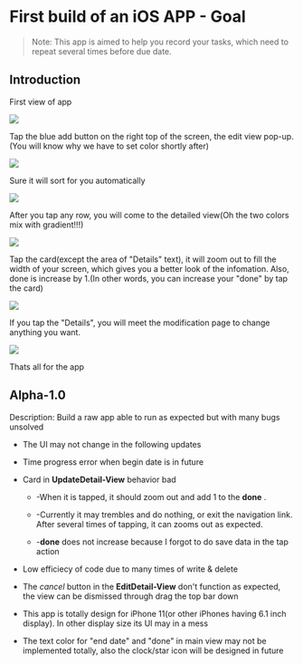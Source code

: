 # First build of an iOS APP - Goal

> Note: This app is aimed to help you record your tasks, which need to repeat several times before due date.

## Introduction

First view of app

![](https://github.com/Zhouyuankun/GoalApp/blob/main/res/res-1.png?raw=true)

Tap the blue add button on the right top of the screen, the edit view pop-up.(You will know why we have to set color shortly after)



![](https://github.com/Zhouyuankun/GoalApp/blob/main/res/res-2.png)

Sure it will sort for you automatically

![](https://github.com/Zhouyuankun/GoalApp/blob/main/res/res-3.png)

After you tap any row, you will come to the detailed view(Oh the two colors mix with gradient!!!)

![](https://github.com/Zhouyuankun/GoalApp/blob/main/res/res-4.png)

Tap the card(except the area of "Details" text), it will zoom out to fill the width of your screen, which gives you a better look of the infomation. Also, done is increase by 1.(In other words, you can increase your "done" by tap the card)

![](https://github.com/Zhouyuankun/GoalApp/blob/main/res/res-5.png)

If you tap the "Details", you will meet the modification page to change anything you want.

![](https://github.com/Zhouyuankun/GoalApp/blob/main/res/res-6.png)

Thats all for the app

## Alpha-1.0

Description: Build a raw app able to run as expected but with many bugs unsolved

+ The UI may not change in the following updates

+ Time progress error when begin date is in future

+ Card in **UpdateDetail-View** behavior bad
  
  + -When it is tapped, it should zoom out and add 1 to the **done** . 
  
  + -Currently it may trembles and do nothing, or exit the navigation link. After several times of tapping, it can zooms out as expected. 
  
  + -**done** does not increase because I forgot to do save data in the tap action

+ Low efficiecy of code due to many times of write & delete

+ The *cancel* button in the **EditDetail-View** don't function as expected, the view can be dismissed through drag the top bar down

+ This app is totally design for iPhone 11(or other iPhones having 6.1 inch display). In other display size its UI may in a mess

+ The text color for "end date" and "done" in main view may not be implemented totally, also the clock/star icon will be designed in future
